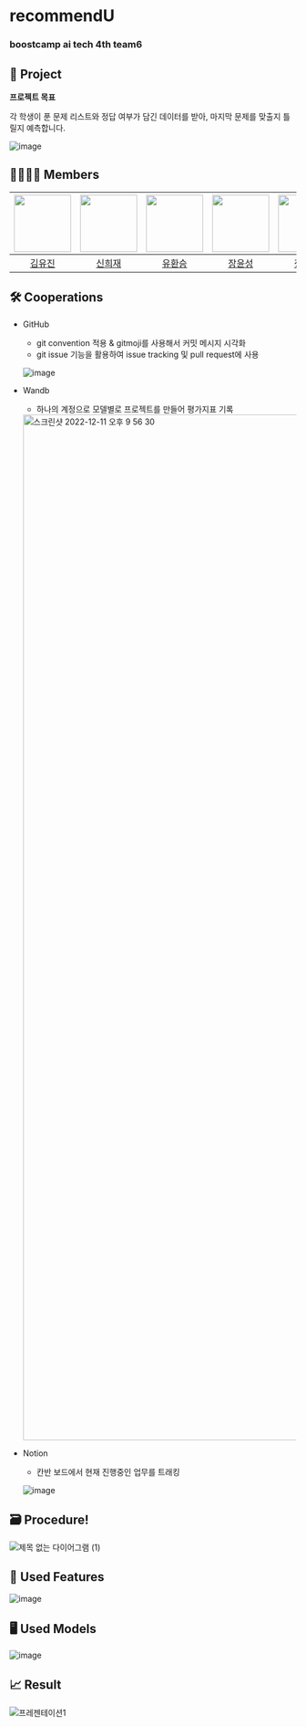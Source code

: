 # recommendU
### boostcamp ai tech 4th team6 
## 📑 Project 
**프로젝트 목표**

각 학생이 푼 문제 리스트와 정답 여부가 담긴 데이터를 받아, 마지막 문제를 맞출지 틀릴지 예측합니다.

![image](https://user-images.githubusercontent.com/46878756/206903783-72ed2fca-9200-460a-ba94-ce0ce9324389.png)

## 👨‍👨‍👧‍👦 Members
| [<img src="https://avatars.githubusercontent.com/u/63237947?v=4" width="100px">](https://github.com/hello-im-yj) | [<img src="https://avatars.githubusercontent.com/u/92855359?v=4" width="100px">](https://github.com/ssisyphuss) | [<img src="https://avatars.githubusercontent.com/u/68436158?v=4" width="100px">](https://github.com/hwanseung2) | [<img src="https://github.com/JangYunSeong.png" width="100px">](https://github.com/JangYunSeong) | [<img src="https://avatars.githubusercontent.com/u/82706646?v=4" width="100px">](https://github.com/jeongminju0815) |
| :--------------------------------------------------------------------------------------: | :----------------------------------------------------------------------------------------------: | :--------------------------------------------------------------------------------------: | :--------------------------------------------------------------------------------------: | :--------------------------------------------------------------------------------------:
|                          [김유진](https://github.com/hello-im-yj)                           |                            [신희재](https://github.com/hwanseung2)                             |                        [유환승](https://github.com/hwanseung2)                           |                          [장윤성](https://github.com/JangYunSeong)                           |                            [정민주](https://github.com/jeongminju0815)  
## 🛠 Cooperations
- GitHub
    - git convention 적용 & gitmoji를 사용해서 커밋 메시지 시각화
    - git issue 기능을 활용하여 issue tracking 및 pull request에 사용
    
    ![image](https://user-images.githubusercontent.com/82706646/206905594-ff53ef4c-3247-4752-9239-eed5dc74c39e.png)

- Wandb
    - 하나의 계정으로 모델별로 프로젝트를 만들어 평가지표 기록
    
    <img width="1798" alt="스크린샷 2022-12-11 오후 9 56 30" src="https://user-images.githubusercontent.com/63237947/206904904-928daead-7303-4ae4-86ea-3eef47b28555.png">
- Notion
    - 칸반 보드에서 현재 진행중인 업무를 트래킹
    
    ![image](https://user-images.githubusercontent.com/46878756/206904804-545247ff-bc0f-46e2-becc-b359e9b8df1e.png)

## 🗃 Procedure!
![제목 없는 다이어그램 (1)](https://user-images.githubusercontent.com/63237947/206905766-57d2cb6d-d77e-485d-953b-cb554ebae729.png)

## 🎨 Used Features

![image](https://user-images.githubusercontent.com/46878756/206903917-5222e81d-1c12-4942-891d-c3b9853da6c0.png)
## 🖥 Used Models
![image](https://user-images.githubusercontent.com/46878756/206903934-2084c007-6736-4b15-bff1-e0c70a2e7a52.png)

## 📈 Result
![프레젠테이션1](https://user-images.githubusercontent.com/63237947/206904719-6dce8349-ba44-405f-b3ed-3b687eee8d56.png)
